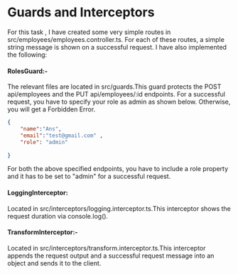 # Guards and Interceptors

For this task , I have created some very simple routes in src/employees/employees.controller.ts. For each
of these routes, a simple string message is shown on a successful request. I have also implemented the
following:

#### RolesGuard:-

The relevant files are located in src/guards.This guard protects the POST api/employees and the PUT api/employees/:id endpoints. For a successful request, you have to specify your role as admin as shown below. Otherwise, you will get a Forbidden Error.

```json
{
    "name":"Ans",
    "email":"test@gmail.com" ,
    "role": "admin"
    
}
```

For both the above specified endpoints, you have to include a role property and it has to be set to "admin"
for a successful request.

#### LoggingInterceptor:

Located in src/interceptors/logging.interceptor.ts.This interceptor shows the request duration via console.log().

#### TransformInterceptor:- 
 
Located in src/interceptors/transform.interceptor.ts.This interceptor appends the request output and a successful request message into an object and sends it to the client.



